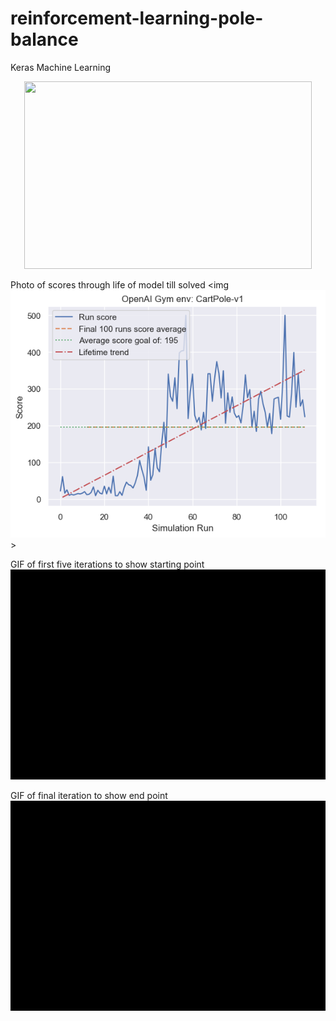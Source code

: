 # reinforcement-learning-pole-balance
Keras Machine Learning

<p align="center">
  <img width="460" height="300" src="http://www.fillmurray.com/460/300">

Photo of scores through life of model till solved
<img ![Alt text](scores.png?raw=true "Title")>

GIF of first five iterations to show starting point
![Alt text](FirstFiveIterations.gif?raw=true "Title")

GIF of final iteration to show end point
![Alt text](RunningModelExample.gif?raw=true "Title")

</p>

